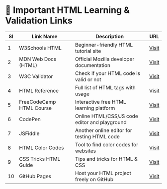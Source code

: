 # 🔗 Important HTML Learning & Validation Links

| Sl | Link Name               | Description                                      | URL |
|----|-------------------------|--------------------------------------------------|-----|
| 1  | W3Schools HTML          | Beginner-friendly HTML tutorial site             | [Visit](https://www.w3schools.com/html/) |
| 2  | MDN Web Docs (HTML)     | Official Mozilla developer documentation          | [Visit](https://developer.mozilla.org/en-US/docs/Web/HTML) |
| 3  | W3C Validator            | Check if your HTML code is valid or not          | [Visit](https://validator.w3.org/) |
| 4  | HTML Reference           | Full list of HTML tags with usage                | [Visit](https://htmlreference.io/) |
| 5  | FreeCodeCamp HTML Course | Interactive free HTML learning platform          | [Visit](https://www.freecodecamp.org/learn/) |
| 6  | CodePen                  | Online HTML/CSS/JS code editor and playground    | [Visit](https://codepen.io/) |
| 7  | JSFiddle                 | Another online editor for testing HTML code      | [Visit](https://jsfiddle.net/) |
| 8  | HTML Color Codes         | Tool to find color codes for websites            | [Visit](https://htmlcolorcodes.com/) |
| 9  | CSS Tricks HTML Guide    | Tips and tricks for HTML & CSS                   | [Visit](https://css-tricks.com/guides/html/) |
| 10 | GitHub Pages             | Host your HTML project freely on GitHub          | [Visit](https://pages.github.com/) |
